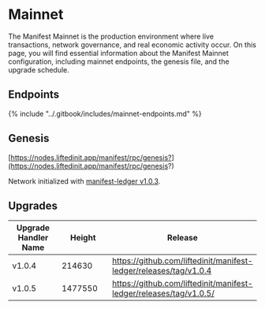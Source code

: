 # Mainnet

The Manifest Mainnet is the production environment where live transactions, network governance, and real economic activity occur. On this page, you will find essential information about the Manifest Mainnet configuration, including mainnet endpoints, the genesis file, and the upgrade schedule.

## Endpoints

{% include "../.gitbook/includes/mainnet-endpoints.md" %}

## Genesis

[https://nodes.liftedinit.app/manifest/rpc/genesis?](https://nodes.liftedinit.app/manifest/rpc/genesis?)

Network initialized with [manifest-ledger v1.0.3](https://github.com/liftedinit/manifest-ledger/releases/tag/v1.0.3).

## Upgrades

<table><thead><tr><th width="218.4833984375">Upgrade Handler Name</th><th width="192.2666015625">Height</th><th>Release</th></tr></thead><tbody><tr><td>v1.0.4</td><td>214630</td><td><a href="https://github.com/liftedinit/manifest-ledger/releases/tag/v1.0.4">https://github.com/liftedinit/manifest-ledger/releases/tag/v1.0.4</a></td></tr><tr><td>v1.0.5</td><td>1477550</td><td><a href="https://github.com/liftedinit/manifest-ledger/releases/download/v1.0.5/manifest-ledger-v1.0.5-linux-amd64.tar.gz">https://github.com/liftedinit/manifest-ledger/releases/tag/v1.0.5/</a></td></tr></tbody></table>
